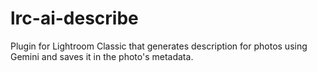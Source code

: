 # lrc-ai-describe
Plugin for Lightroom Classic that generates description for photos using Gemini and saves it in the photo's metadata.
